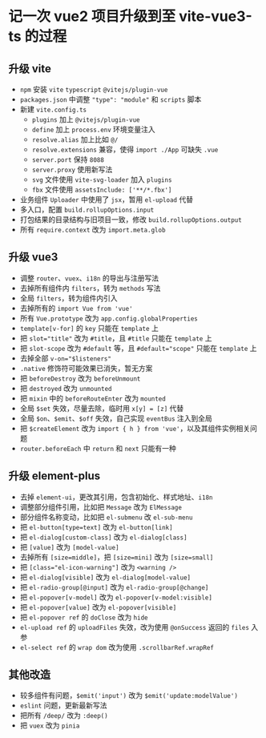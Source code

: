 # 记一次 vue2 项目升级到至 vite-vue3-ts 的过程

## 升级 vite

* `npm` 安装 `vite` `typescript` `@vitejs/plugin-vue`
* `packages.json` 中调整 `"type": "module"` 和 `scripts` 脚本
* 新建 `vite.config.ts`
  * `plugins` 加上 `@vitejs/plugin-vue`
  * `define` 加上 `process.env` 环境变量注入
  * `resolve.alias` 加上比如 `@/`
  * `resolve.extensions` 兼容，使得 `import ./App` 可缺失 `.vue`
  * `server.port` 保持 `8088`
  * `server.proxy` 使用新写法
  * `svg` 文件使用 `vite-svg-loader` 加入 `plugins`
  * `fbx` 文件使用 `assetsInclude: ['**/*.fbx']`
* 业务组件 `Uploader` 中使用了 `jsx`，暂用 `el-upload` 代替
* 多入口，配置 `build.rollupOptions.input`
* 打包结果的目录结构与旧项目一致，修改 `build.rollupOptions.output`
* 所有 `require.context` 改为 `import.meta.glob`

## 升级 vue3

* 调整 `router`、`vuex`、`i18n` 的导出与注册写法
* 去掉所有组件内 `filters`，转为 `methods` 写法
* 全局 `filters`，转为组件内引入
* 去掉所有的 `import Vue from 'vue'`
* 所有 `Vue.prototype` 改为 `app.config.globalProperties`
* `template[v-for]` 的 `key` 只能在 `template` 上
* 把 `slot="title"` 改为 `#title`，且 `#title` 只能在 `template` 上
* 把 `slot-scope` 改为 `#default` 等，且 `#default="scope"` 只能在 `template` 上
* 去掉全部 `v-on="$listeners"`
* `.native` 修饰符可能效果已消失，暂无方案
* 把 `beforeDestroy` 改为 `beforeUnmount`
* 把 `destroyed` 改为 `unmounted`
* 把 `mixin` 中的 `beforeRouteEnter` 改为 `mounted`
* 全局 `$set` 失效，尽量去除，临时用 `x[y] = [z]` 代替
* 全局 `$on`、`$emit`、`$off` 失效，自己实现 `eventBus` 注入到全局
* 把 `$createElement` 改为 `import { h } from 'vue'`，以及其组件实例相关问题
* `router.beforeEach` 中 `return` 和 `next` 只能有一种

## 升级 element-plus

* 去掉 `element-ui`，更改其引用，包含初始化、样式地址、`i18n`
* 调整部分组件引用，比如把 `Message` 改为 `ElMessage`
* 部分组件名称变动，比如把 `el-submenu` 改 `el-sub-menu`
* 把 `el-button[type=text]` 改为 `el-button[link]`
* 把 `el-dialog[custom-class]` 改为 `el-dialog[class]`
* 把 `[value]` 改为 `[model-value]`
* 去掉所有 `[size=middle]`，把 `[size=mini]` 改为 `[size=small]`
* 把 `[class="el-icon-warning"]` 改为 `<warning />`
* 把 `el-dialog[visible]` 改为 `el-dialog[model-value]`
* 把 `el-radio-group[@input]` 改为 `el-radio-group[@change]`
* 把 `el-popover[v-model]` 改为 `el-popover[v-model:visible]`
* 把 `el-popover[value]` 改为 `el-popover[visible]`
* 把 `el-popover ref` 的 `doClose` 改为 `hide`
* `el-upload ref` 的 `uploadFiles` 失效，改为使用 `@onSuccess` 返回的 `files` 入参
* `el-select ref` 的 `wrap dom` 改为使用 `.scrollbarRef.wrapRef`

## 其他改造
* 较多组件有问题，`$emit('input')` 改为 `$emit('update:modelValue')`
* `eslint` 问题，更新最新写法
* 把所有 `/deep/` 改为 `:deep()`
* 把 `vuex` 改为 `pinia`
